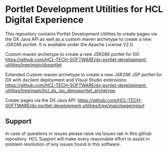# Portlet Development Utilities for HCL Digital Experience

This repository contains Portlet Development Utilities to create pages via the DX Java API as well as a custom maven archetype to create a new JSR286 portlet. It is available under the Apache License V2.0. 

Custom maven archetype to create a new JSR286 portlet for DX: https://github.com/HCL-TECH-SOFTWARE/dx-portlet-development-utilities/tree/main/dxportlet

Extended Custom maven archetype to create a new JSR286 JSP portlet for DX with dxclient deployment and Visual Studio extensions: https://github.com/HCL-TECH-SOFTWARE/dx-portlet-development-utilities/tree/main/hcl_dx_jsp_demoportlet_archetype

Create pages via the DX Java API: https://github.com/HCL-TECH-SOFTWARE/dx-portlet-development-utilities/tree/main/pageimport


## Support

In case of questions or issues please raise via Issues tab in this github repository. HCL Support will make every reasonable effort to assist in problem resolution of any issues found in this software.
